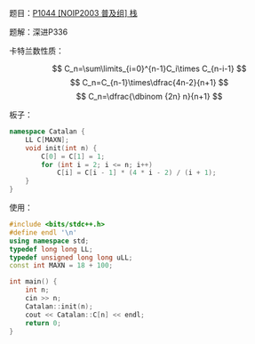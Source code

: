 题目：[P1044 [NOIP2003 普及组] 栈](https://www.luogu.com.cn/problem/P1044)

题解：深进P336

卡特兰数性质：

$$
C_n=\sum\limits_{i=0}^{n-1}C_i\times C_{n-i-1}
$$
$$
C_n=C_{n-1}\times\dfrac{4n-2}{n+1}
$$
$$
C_n=\dfrac{\dbinom {2n} n}{n+1}
$$

板子：

```cpp
namespace Catalan {
    LL C[MAXN];
    void init(int n) {
        C[0] = C[1] = 1;
        for (int i = 2; i <= n; i++)
            C[i] = C[i - 1] * (4 * i - 2) / (i + 1);
    }
}
```

使用：

```cpp
#include <bits/stdc++.h>
#define endl '\n'
using namespace std;
typedef long long LL;
typedef unsigned long long uLL;
const int MAXN = 18 + 100;

int main() {
    int n;
    cin >> n;
    Catalan::init(n);
    cout << Catalan::C[n] << endl;
    return 0;
}
```